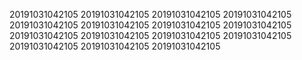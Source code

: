 20191031042105
20191031042105
20191031042105
20191031042105
20191031042105
20191031042105
20191031042105
20191031042105
20191031042105
20191031042105
20191031042105
20191031042105
20191031042105
20191031042105
20191031042105
